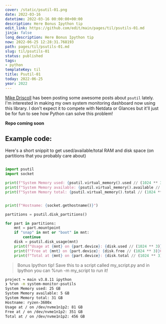 ```yaml
---
cover: /static/psutil-01.png
date: 2022-03-16
datetime: 2022-03-16 00:00:00+00:00
description: Here Bonus Ipython tip
edit_link: https://github.com/edit/main/pages/til/psutils-01.md
jinja: false
long_description: Here Bonus Ipython tip
now: 2022-06-25 12:28:31.768193
path: pages/til/psutils-01.md
slug: til/psutils-01
status: published
tags:
- python
templateKey: til
title: Psutil-01
today: 2022-06-25
year: 2022
---
```


[Mike Driscoll](https://twitter.com/driscollis) has been posting some awesome posts about `psutil` lately.
I'm interested in making my own system monitoring dashboard now using this library.
I don't expect it to compete with Netdata or Glances but it'll just be for fun to see how Python can solve this problem!

__Repo coming soon__

## Example code:
Here's a short snippit to get used/available/total RAM and disk space (on partitions that you probably care about)
```python

import psutil
import socket

print(f"System Memory used: {psutil.virtual_memory().used // (1024 ** 3)} GB")
print(f"System Memory available: {psutil.virtual_memory().available // (1024 ** 3)} GB")
print(f"System Memory total: {psutil.virtual_memory().total // (1024 ** 3)} GB")


print(f"Hostname: {socket.gethostname()}")

partitions = psutil.disk_partitions()

for part in partitions:
    mnt = part.mountpoint
    if "snap" in mnt or "boot" in mnt:
        continue
    disk = psutil.disk_usage(mnt)
    print(f"Usage at {mnt} on {part.device}: {disk.used // (1024 ** 3)} GB")
    print(f"Free at {mnt} on {part.device}: {disk.free // (1024 ** 3)}GB")
    print(f"Total at {mnt} on {part.device}: {disk.total // (1024 ** 3)}GB")
```

> Bonus Ipython tip! Save this to a script called my_script.py and in Ipython you can %run -m my_script to run it!

```bash
project ↪ main v3.8.11 ipython
❯ %run -m system-monitor-psutils
System Memory used: 25 GB
System Memory available: 5 GB
System Memory total: 31 GB
Hostname: ryzen-3600x
Usage at / on /dev/nvme1n1p2: 81 GB
Free at / on /dev/nvme1n1p2: 351 GB
Total at / on /dev/nvme1n1p2: 456 GB
```